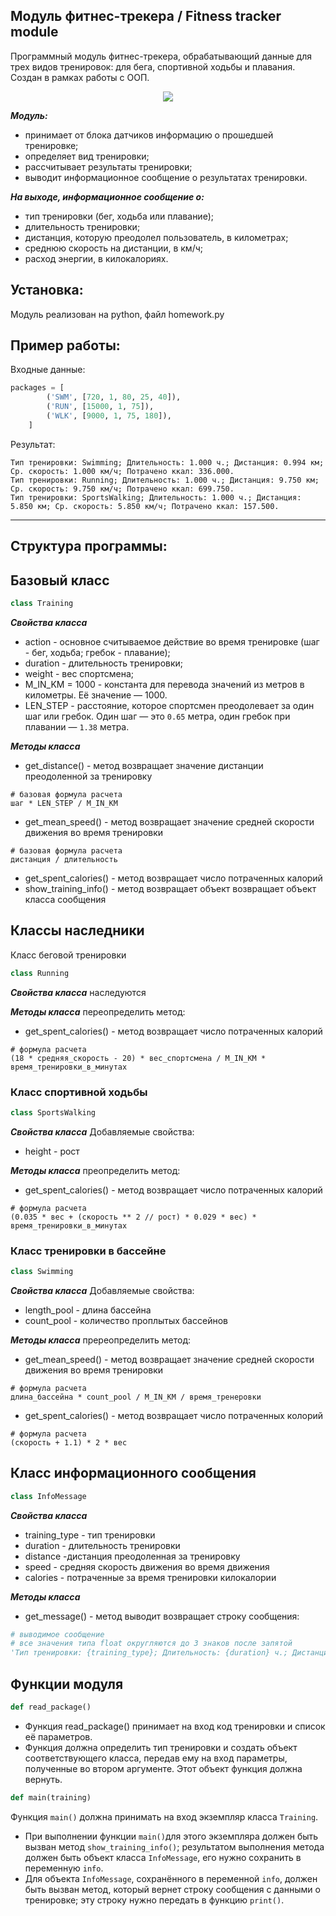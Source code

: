 ## Модуль фитнес-трекера / Fitness tracker module

Программный модуль фитнес-трекера, обрабатывающий данные для трех видов тренировок: для бега, спортивной ходьбы и плавания.
Создан в рамках работы с ООП.



<div id="header" align="center">
  <img src="https://64.media.tumblr.com/e25467618378f0119090401d4cb46653/eacd61e6d4aa86b8-a0/s540x810/1b6668973fe21534978f11b4723923d95d58ac70.pnj">
</div>
            


***Модуль:***

- принимает от блока датчиков информацию о прошедшей тренировке;
- определяет вид тренировки;
- рассчитывает результаты тренировки;
- выводит информационное сообщение о результатах тренировки.

***На выходе, информационное сообщение о:***

- тип тренировки (бег, ходьба или плавание);
- длительность тренировки;
- дистанция, которую преодолел пользователь, в километрах;
- среднюю скорость на дистанции, в км/ч;
- расход энергии, в килокалориях.

## Установка:
 Модуль реализован на python, файл homework.py
## Пример работы:
Входные данные:
```python
packages = [
        ('SWM', [720, 1, 80, 25, 40]),
        ('RUN', [15000, 1, 75]),
        ('WLK', [9000, 1, 75, 180]),
    ]
```
Результат:
```
Тип тренировки: Swimming; Длительность: 1.000 ч.; Дистанция: 0.994 км; Ср. скорость: 1.000 км/ч; Потрачено ккал: 336.000.
Тип тренировки: Running; Длительность: 1.000 ч.; Дистанция: 9.750 км; Ср. скорость: 9.750 км/ч; Потрачено ккал: 699.750.
Тип тренировки: SportsWalking; Длительность: 1.000 ч.; Дистанция: 5.850 км; Ср. скорость: 5.850 км/ч; Потрачено ккал: 157.500.
```

---
## Структура программы:
## Базовый класс
```python
class Training
```
***Свойства класса***
* action - основное считываемое действие во время тренировке (шаг - бег, ходьба; гребок - плавание);
* duration - длительность тренировки;
* weight - вес спортсмена;
* M_IN_KM = 1000 - константа для перевода значений из метров в километры. Её значение — 1000.
* LEN_STEP - расстояние, которое спортсмен преодолевает за один шаг или гребок. Один шаг — это  `0.65` метра, один гребок
при плавании — `1.38` метра.

***Методы класса***

* get_distance() - метод возвращает значение дистанции преодоленной за тренировку
```
# базовая формула расчета
шаг * LEN_STEP / M_IN_KM
```
* get_mean_speed() - метод возвращает значение средней скорости движения во время тренировки
```
# базовая формула расчета
дистанция / длительность
```
* get_spent_calories() - метод возвращает число потраченных калорий
* show_training_info() - метод возвращает объект возвращает объект класса сообщения

## Классы наследники
Класс беговой тренировки
```python
class Running
```
***Свойства класса***
наследуются

***Методы класса***
переопределить метод:
* get_spent_calories() - метод возвращает число потраченных калорий

```
# формула расчета
(18 * средняя_скорость - 20) * вес_спортсмена / M_IN_KM * время_тренировки_в_минутах
```

### Класс спортивной ходьбы
```python
class SportsWalking
```
***Свойства класса***
Добавляемые свойства:
* height - рост

***Методы класса***
преопределить метод:
* get_spent_calories() - метод возвращает число потраченных калорий
```
# формула расчета
(0.035 * вес + (скорость ** 2 // рост) * 0.029 * вес) * время_тренировки_в_минутах
```
### Класс тренировки в бассейне
```python
class Swimming
```
***Свойства класса***
Добавляемые свойства:
* length_pool - длина бассейна
* count_pool - количество проплытых бассейнов

***Методы класса***
пререопределить метод:
* get_mean_speed() - метод возвращает значение средней скорости движения во время тренировки
```
# формула расчета
длина_бассейна * count_pool / M_IN_KM / время_тренеровки
```
* get_spent_calories() - метод возвращает число потраченных колорий
```
# формула расчета
(скорость + 1.1) * 2 * вес
```
## Класс информационного сообщения
```python
class InfoMessage
```
***Свойства класса***
* training_type - тип тренировки
* duration - длительность тренировки
* distance -дистанция преодоленная за тренировку
* speed - средняя скорость движения во время движения
* calories - потраченные за время тренировки килокалории

***Методы класса***

* get_message() - метод выводит возвращает строку сообщения:
```python
# выводимое сообщение
# все значения типа float округляются до 3 знаков после запятой
'Тип тренировки: {training_type}; Длительность: {duration} ч.; Дистанция: {distance} км; Ср. скорость: {speed} км/ч; Потрачено ккал: {calories}'.
```

## Функции модуля
```python
def read_package()
```
* Функция read_package() принимает на вход код тренировки и список её параметров.
* Функция должна определить тип тренировки и создать объект соответствующего класса,
передав ему на вход параметры, полученные во втором аргументе. Этот объект функция должна вернуть.

```python
def main(training)
```
Функция `main()` должна принимать на вход экземпляр класса `Training`.

- При выполнении функции `main()`для этого экземпляра должен быть вызван метод `show_training_info()`;
результатом выполнения метода должен быть объект класса `InfoMessage`, его нужно сохранить в переменную `info`.
- Для объекта `InfoMessage`, сохранённого в переменной `info`, должен быть вызван метод,
который вернет строку сообщения с данными о тренировке; эту строку нужно передать в функцию `print()`.

